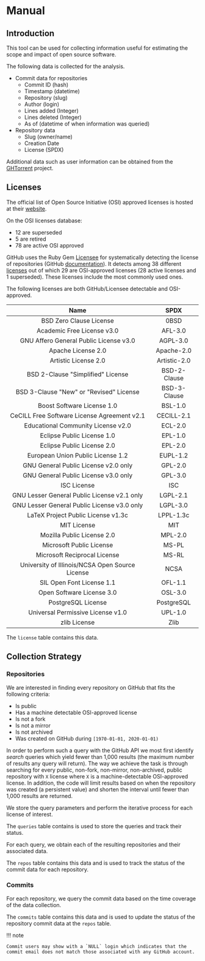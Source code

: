 # Manual

## Introduction

This tool can be used for collecting information useful for estimating the scope and impact of open source software.

The following data is collected for the analysis.

- Commit data for repositories
  - Commit ID (hash)
  - Timestamp (datetime)
  - Repository (slug)
  - Author (login)
  - Lines added (Integer)
  - Lines deleted (Integer)
  - As of (datetime of when information was queried)
- Repository data
  - Slug (owner/name)
  - Creation Date
  - License (SPDX)

Additional data such as user information can be obtained from the [GHTorrent](http://ghtorrent.org/) project.

## Licenses

The official list of Open Source Initiative (OSI) approved licenses is hosted at their [website](https://opensource.org/licenses/alphabetical).

On the OSI licenses database:

- 12 are superseded
- 5 are retired
- 78 are active OSI approved

GitHub uses the Ruby Gem [Licensee](https://licensee.github.io/licensee/) for systematically detecting the license of repositories (GitHub [documentation](https://help.github.com/en/github/creating-cloning-and-archiving-repositories/licensing-a-repository#detecting-a-license)). It detects among 38 different [licenses](https://github.com/github/choosealicense.com/tree/gh-pages/_licenses) out of which 29 are OSI-approved licenses (28 active licenses and 1 superseded). These licenses include the most commonly used ones.

The following licenses are both GitHub/Licensee detectable and OSI-approved.

**Name**|**SPDX**
:-----:|:-----:
BSD Zero Clause License|0BSD
Academic Free License v3.0|AFL-3.0
GNU Affero General Public License v3.0|AGPL-3.0
Apache License 2.0|Apache-2.0
Artistic License 2.0|Artistic-2.0
BSD 2-Clause "Simplified" License|BSD-2-Clause
BSD 3-Clause "New" or "Revised" License|BSD-3-Clause
Boost Software License 1.0|BSL-1.0
CeCILL Free Software License Agreement v2.1|CECILL-2.1
Educational Community License v2.0|ECL-2.0
Eclipse Public License 1.0|EPL-1.0
Eclipse Public License 2.0|EPL-2.0
European Union Public License 1.2|EUPL-1.2
GNU General Public License v2.0 only|GPL-2.0
GNU General Public License v3.0 only|GPL-3.0
ISC License|ISC
GNU Lesser General Public License v2.1 only|LGPL-2.1
GNU Lesser General Public License v3.0 only|LGPL-3.0
LaTeX Project Public License v1.3c|LPPL-1.3c
MIT License|MIT
Mozilla Public License 2.0|MPL-2.0
Microsoft Public License|MS-PL
Microsoft Reciprocal License|MS-RL
University of Illinois/NCSA Open Source License|NCSA
SIL Open Font License 1.1|OFL-1.1
Open Software License 3.0|OSL-3.0
PostgreSQL License|PostgreSQL
Universal Permissive License v1.0|UPL-1.0
zlib License|Zlib

The `license` table contains this data.

## Collection Strategy

### Repositories

We are interested in finding every repository on GitHub that fits the following criteria:

- Is public
- Has a machine detectable OSI-approved license
- Is not a fork
- Is not a mirror
- Is not archived
- Was created on GitHub during `[1970-01-01, 2020-01-01)`

In order to perform such a query with the GitHub API we most first identify *search* queries which yield fewer than 1,000 results (the maximum number of results any query will return). The way we achieve the task is through searching for every public, non-fork, non-mirror, non-archived, public repository with `X` license where `X` is a machine-detectable OSI-approved license. In addition, the code will limit results based on when the repository was created (a persistent value) and shorten the interval until fewer than 1,000 results are returned.

We store the query parameters and perform the iterative process for each license of interest.

The `queries` table contains is used to store the queries and track their status.

For each query, we obtain each of the resulting repositories and their associated data.

The `repos` table contains this data and is used to track the status of the commit data for each repository.

### Commits

For each repository, we query the commit data based on the time coverage of the data collection.

The `commits` table contains this data and is used to update the status of the repository commit data at the `repos` table.

!!! note

    Commit users may show with a `NULL` login which indicates that the commit email does not match those associated with any GitHub account.